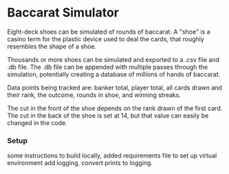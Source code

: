 # Baccarat Simulator

Eight-deck shoes can be simulated of rounds of baccarat. A "shoe" is a casino term for the plastic device used to deal the cards, that roughly resembles the shape of a shoe.  

Thousands or more shoes can be simulated and exported to a .csv file and .db file. The .db file can be appended with multiple passes through the simulation, potentially creating a database of millions of hands of baccarat.

Data points being tracked are: banker total, player total, all cards drawn and their rank, the outcome, rounds in shoe, and winning streaks. 

The cut in the front of the shoe depends on the rank drawn of the first card. The cut in the back of the shoe is set at 14, but that value can easily be changed in the code.


### Setup

some instructions to build locally, 
added requirements file to set up virtual environment
add logging, convert prints to logging.


